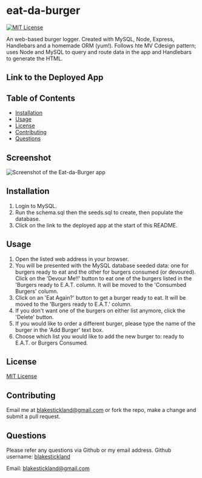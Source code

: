 <!-- Title of the project -->
  # eat-da-burger
  
  [![MIT License](https://img.shields.io/badge/MIT-License-brightgreen)](https://choosealicense.com/licenses/)
  

  <!-- Description of the project -->
  An web-based burger logger. Created with MySQL, Node, Express, Handlebars and a homemade ORM (yum!). Follows hte MV Cdesign pattern; uses Node and MySQL to query and route data in the app and Handlebars to generate the HTML.

  ## Link to the Deployed App

  
  ## Table of Contents
  * [Installation](#installation)
  * [Usage](#usage)
  * [License](#license)
  * [Contributing](#contributing)
  * [Questions](#questions)
      
  ## Screenshot

  ![Screenshot of the Eat-da-Burger app](https://user-images.githubusercontent.com/73763708/108812604-87304880-7603-11eb-9aa7-e9b5dce17ebc.png)

  ## Installation
  1. Login to MySQL.
  2. Run the schema.sql then the seeds.sql to create, then populate the database. 
  3. Click on the link to the deployed app at the start of this README.
  
  ## Usage
  1. Open the listed web address in your browser. 
  2. You will be presented with the MySQL database seeded data: one for burgers ready to eat and the other for burgers consumed (or devoured). Click on the 'Devour Me!!' button to eat one of the burgers listed in the 'Burgers ready to E.A.T. column. It will be moved to the 'Consumbed Burgers' column. 
  3. Click on an 'Eat Again?' button to get a burger ready to eat. It will be moved to the 'Burgers ready to E.A.T.' column. 
  4. If you don't want one of the burgers on either list anymore, click the 'Delete' button. 
  5. If you would like to order a different burger, please type the name of the burger in the 'Add Burger' text box. 
  6. Choose which list you would like to add the new burger to: ready to E.A.T. or Burgers Consumed. 
  
  ## License
  [MIT License](https://choosealicense.com/licenses/)
  
  ## Contributing
  Email me at blakestickland@gmail.com or fork the repo, make a change and submit a pull request.
  

  ## Questions
  Please refer any questions via Github or my email address.
  Github username: [blakestickland](https://github.com/blakestickland)

  Email: blakestickland@gmail.com
